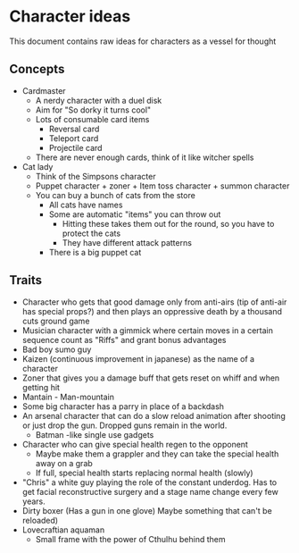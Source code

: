 # Character ideas

This document contains raw ideas for characters as a vessel for thought

## Concepts

- Cardmaster
  - A nerdy character with a duel disk
  - Aim for "So dorky it turns cool"
  - Lots of consumable card items
    - Reversal card
    - Teleport card
    - Projectile card
  - There are never enough cards, think of it like witcher spells
- Cat lady
  - Think of the Simpsons character
  - Puppet character + zoner + Item toss character + summon character
  - You can buy a bunch of cats from the store
    - All cats have names
    - Some are automatic "items" you can throw out
      - Hitting these takes them out for the round, so you have to protect the cats
      - They have different attack patterns
    - There is a big puppet cat

## Traits

- Character who gets that good damage only from anti-airs (tip of anti-air has special props?) and then plays an oppressive death by a thousand cuts ground game
- Musician character with a gimmick where certain moves in a certain sequence count as "Riffs" and grant bonus advantages
- Bad boy sumo guy
- Kaizen (continuous improvement in japanese) as the name of a character
- Zoner that gives you a damage buff that gets reset on whiff and when getting hit
- Mantain - Man-mountain
- Some big character has a parry in place of a backdash
- An arsenal character that can do a slow reload animation after shooting or just drop the gun. Dropped guns remain in the world.
  - Batman -like single use gadgets
- Character who can give special health regen to the opponent
  - Maybe make them a grappler and they can take the special health away on a grab
  - If full, special health starts replacing normal health (slowly)
- "Chris" a white guy playing the role of the constant underdog. Has to get facial reconstructive surgery and a stage name change every few years.
- Dirty boxer (Has a gun in one glove) Maybe something that can't be reloaded)
- Lovecraftian aquaman
  - Small frame with the power of Cthulhu behind them
